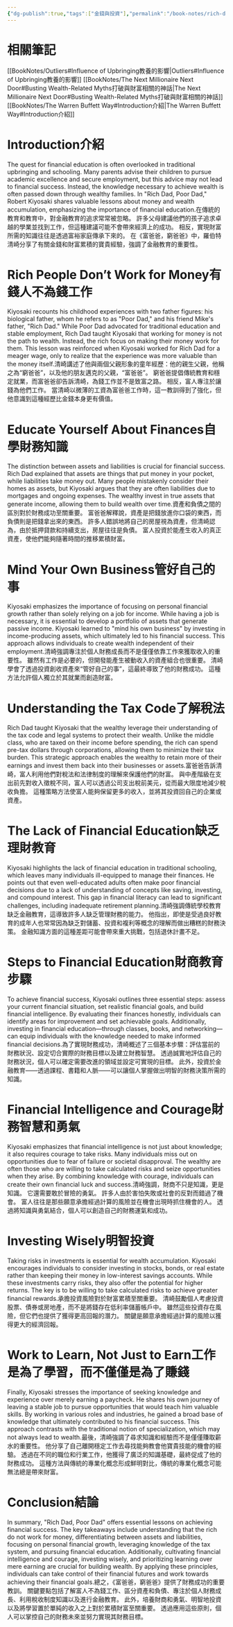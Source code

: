 ```yaml
---
{"dg-publish":true,"tags":["金錢與投資"],"permalink":"/book-notes/rich-dad-poor-dad/","dgPassFrontmatter":true,"created":"2024-11-24T10:41:51.989+08:00","updated":"2024-11-28T13:19:29.416+08:00"}
---
```


# 相關筆記
[[BookNotes/Outliers#Influence of Upbringing教養的影響\|Outliers#Influence of Upbringing教養的影響]]
[[BookNotes/The Next Millionaire Next Door#Busting Wealth-Related Myths打破與財富相關的神話\|The Next Millionaire Next Door#Busting Wealth-Related Myths打破與財富相關的神話]]
[[BookNotes/The Warren Buffett Way#Introduction介紹\|The Warren Buffett Way#Introduction介紹]]
# Introduction介紹

The quest for financial education is often overlooked in traditional upbringing and schooling. Many parents advise their children to pursue academic excellence and secure employment, but this advice may not lead to financial success. Instead, the knowledge necessary to achieve wealth is often passed down through wealthy families. In "Rich Dad, Poor Dad," Robert Kiyosaki shares valuable lessons about money and wealth accumulation, emphasizing the importance of financial education.在傳統的教育和教育中，對金融教育的追求常常被忽略。 許多父母建議他們的孩子追求卓越的學業並找到工作，但這種建議可能不會帶來經濟上的成功。 相反，實現財富所需的知識往往是透過富裕家庭傳承下來的。 在《富爸爸，窮爸爸》中，羅伯特清崎分享了有關金錢和財富累積的寶貴經驗，強調了金融教育的重要性。

# Rich People Don’t Work for Money有錢人不為錢工作

Kiyosaki recounts his childhood experiences with two father figures: his biological father, whom he refers to as "Poor Dad," and his friend Mike's father, "Rich Dad." While Poor Dad advocated for traditional education and stable employment, Rich Dad taught Kiyosaki that working for money is not the path to wealth. Instead, the rich focus on making their money work for them. This lesson was reinforced when Kiyosaki worked for Rich Dad for a meager wage, only to realize that the experience was more valuable than the money itself.清崎講述了他與兩個父親形象的童年經歷：他的親生父親，他稱之為“窮爸爸”，以及他的朋友邁克的父親，“富爸爸”。 窮爸爸提倡傳統教育和穩定就業，而富爸爸卻告訴清崎，為錢工作並不是致富之路。 相反，富人專注於讓錢為他們工作。 當清崎以微薄的工資為富爸爸工作時，這一教訓得到了強化，但他意識到這種經歷比金錢本身更有價值。

# Educate Yourself About Finances自學財務知識

The distinction between assets and liabilities is crucial for financial success. Rich Dad explained that assets are things that put money in your pocket, while liabilities take money out. Many people mistakenly consider their homes as assets, but Kiyosaki argues that they are often liabilities due to mortgages and ongoing expenses. The wealthy invest in true assets that generate income, allowing them to build wealth over time.資產和負債之間的區別對於財務成功至關重要。 富爸爸解釋說，資產是把錢放進你口袋的東西，而負債則是把錢拿出來的東西。 許多人錯誤地將自己的房屋視為資產，但清崎認為，由於抵押貸款和持續支出，房屋往往是負債。 富人投資於能產生收入的真正資產，使他們能夠隨著時間的推移累積財富。

# Mind Your Own Business管好自己的事

Kiyosaki emphasizes the importance of focusing on personal financial growth rather than solely relying on a job for income. While having a job is necessary, it is essential to develop a portfolio of assets that generate passive income. Kiyosaki learned to "mind his own business" by investing in income-producing assets, which ultimately led to his financial success. This approach allows individuals to create wealth independent of their employment.清崎強調專注於個人財務成長而不是僅僅依靠工作來獲取收入的重要性。 雖然有工作是必要的，但開發能產生被動收入的資產組合也很重要。 清崎學會了透過投資創收資產來“管好自己的事”，這最終導致了他的財務成功。 這種方法允許個人獨立於其就業而創造財富。

# Understanding the Tax Code了解稅法

Rich Dad taught Kiyosaki that the wealthy leverage their understanding of the tax code and legal systems to protect their wealth. Unlike the middle class, who are taxed on their income before spending, the rich can spend pre-tax dollars through corporations, allowing them to minimize their tax burden. This strategic approach enables the wealthy to retain more of their earnings and invest them back into their businesses or assets.富爸爸告訴清崎，富人利用他們對稅法和法律制度的理解來保護他們的財富。 與中產階級在支出前先對收入徵稅不同，富人可以透過公司支出稅前美元，從而最大限度地減少稅收負擔。 這種策略方法使富人能夠保留更多的收入，並將其投資回自己的企業或資產。

# The Lack of Financial Education缺乏理財教育

Kiyosaki highlights the lack of financial education in traditional schooling, which leaves many individuals ill-equipped to manage their finances. He points out that even well-educated adults often make poor financial decisions due to a lack of understanding of concepts like saving, investing, and compound interest. This gap in financial literacy can lead to significant challenges, including inadequate retirement planning.清崎強調傳統學校教育缺乏金融教育，這導致許多人缺乏管理財務的能力。 他指出，即使是受過良好教育的成年人也常常因為缺乏對儲蓄、投資和複利等概念的理解而做出糟糕的財務決策。 金融知識方面的這種差距可能會帶來重大挑戰，包括退休計畫不足。

# Steps to Financial Education財商教育步驟

To achieve financial success, Kiyosaki outlines three essential steps: assess your current financial situation, set realistic financial goals, and build financial intelligence. By evaluating their finances honestly, individuals can identify areas for improvement and set achievable goals. Additionally, investing in financial education—through classes, books, and networking—can equip individuals with the knowledge needed to make informed financial decisions.為了實現財務成功，清崎概述了三個基本步驟：評估當前的財務狀況、設定切合實際的財務目標以及建立財務智慧。 透過誠實地評估自己的財務狀況，個人可以確定需要改進的領域並設定可實現的目標。 此外，投資於金融教育——透過課程、書籍和人脈——可以讓個人掌握做出明智的財務決策所需的知識。

# Financial Intelligence and Courage財務智慧和勇氣

Kiyosaki emphasizes that financial intelligence is not just about knowledge; it also requires courage to take risks. Many individuals miss out on opportunities due to fear of failure or societal disapproval. The wealthy are often those who are willing to take calculated risks and seize opportunities when they arise. By combining knowledge with courage, individuals can create their own financial luck and success.清崎強調，財商不只是知識，更是知識。 它還需要敢於冒險的勇氣。 許多人由於害怕失敗或社會的反對而錯過了機會。 富人往往是那些願意承擔經過計算的風險並在機會出現時抓住機會的人。 透過將知識與勇氣結合，個人可以創造自己的財務運氣和成功。

# Investing Wisely明智投資

Taking risks in investments is essential for wealth accumulation. Kiyosaki encourages individuals to consider investing in stocks, bonds, or real estate rather than keeping their money in low-interest savings accounts. While these investments carry risks, they also offer the potential for higher returns. The key is to be willing to take calculated risks to achieve greater financial rewards.承擔投資風險對於財富累積至關重要。 清崎鼓勵個人考慮投資股票、債券或房地產，而不是將錢存在低利率儲蓄帳戶中。 雖然這些投資存在風險，但它們也提供了獲得更高回報的潛力。 關鍵是願意承擔經過計算的風險以獲得更大的經濟回報。

# Work to Learn, Not Just to Earn工作是為了學習，而不僅僅是為了賺錢

Finally, Kiyosaki stresses the importance of seeking knowledge and experience over merely earning a paycheck. He shares his own journey of leaving a stable job to pursue opportunities that would teach him valuable skills. By working in various roles and industries, he gained a broad base of knowledge that ultimately contributed to his financial success. This approach contrasts with the traditional notion of specialization, which may not always lead to wealth.最後，清崎強調了尋求知識和經驗而不是僅僅賺取薪水的重要性。 他分享了自己離開穩定工作去尋找能夠教會他寶貴技能的機會的經驗。 透過在不同的職位和行業工作，他獲得了廣泛的知識基礎，最終促成了他的財務成功。 這種方法與傳統的專業化概念形成鮮明對比，傳統的專業化概念可能無法總是帶來財富。

# Conclusion結論

In summary, "Rich Dad, Poor Dad" offers essential lessons on achieving financial success. The key takeaways include understanding that the rich do not work for money, differentiating between assets and liabilities, focusing on personal financial growth, leveraging knowledge of the tax system, and pursuing financial education. Additionally, cultivating financial intelligence and courage, investing wisely, and prioritizing learning over mere earning are crucial for building wealth. By applying these principles, individuals can take control of their financial futures and work towards achieving their financial goals.總之，《富爸爸，窮爸爸》提供了財務成功的重要教訓。 關鍵要點包括了解富人不為錢工作、區分資產和負債、專注於個人財務成長、利用稅收制度知識以及進行金融教育。 此外，培養財商和勇氣、明智地投資以及將學習置於單純的收入之上對於累積財富至關重要。 透過應用這些原則，個人可以掌控自己的財務未來並努力實現其財務目標。